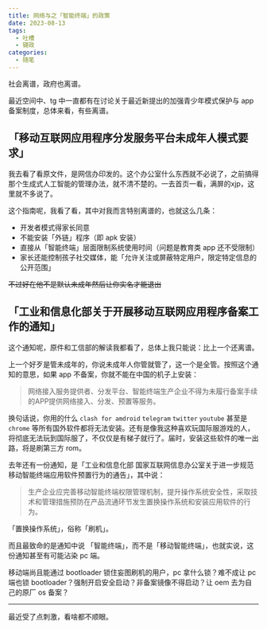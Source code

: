 ```yaml
---
title: 网络与之「智能终端」的政策
date: 2023-08-13
tags: 
  - 吐槽
  - 键政
categories:
  - 随笔
---
```


社会离谱，政府也离谱。

<!--more-->

最近空间中、tg 中一直都有在讨论关于最近新提出的加强青少年模式保护与 app 备案制度，总体来看，有些离谱。

## 「移动互联网应用程序分发服务平台未成年人模式要求」

我去看了看原文件，是网信办印发的。这个办公室什么东西就不必说了，之前搞得那个生成式人工智能的管理办法，就不清不楚的。一去首页一看，满屏的xjp，这里就不多说了。

这个指南呢，我看了看，其中对我而言特别离谱的，也就这么几条：

- 开发者模式得家长同意
- 不能安装「外链」程序（即 apk 安装）
- 直接从「智能终端」层面限制系统使用时间（问题是教育类 app 还不受限制）
- 家长还能控制孩子社交媒体，能「允许关注或屏蔽特定用户，限定特定信息的公开范围」

~~不过好在他不是默认未成年然后让你实名才能退出~~

## 「工业和信息化部关于开展移动互联网应用程序备案工作的通知」

这个通知呢，原件和工信部的解读我都看了，总体上我只能说：比上一个还离谱。

上一个好歹是管未成年的，你说未成年人你管就管了，这一个是全管。按照这个通知的意思，如果 app 不备案，你就不能在中国的机子上安装：

> 网络接入服务提供者、分发平台、智能终端生产企业不得为未履行备案手续的APP提供网络接入、分发、预置等服务。

换句话说，你用的什么 `clash for amdroid` `telegram` `twitter` `youtube` 甚至是 `chrome` 等所有国外软件都将无法安装。还有是像我这种喜欢玩国际服游戏的人，将彻底无法玩到国际服了，不仅仅是有梯子就行了。届时，安装这些软件的唯一出路，将是刷第三方 rom。

去年还有一份通知，是「工业和信息化部 国家互联网信息办公室关于进一步规范移动智能终端应用软件预置行为的通告」，其中说：

> 生产企业应完善移动智能终端权限管理机制，提升操作系统安全性，采取技术和管理措施预防在产品流通环节发生置换操作系统和安装应用软件的行为。

「置换操作系统」，俗称「刷机」。

而且最致命的是通知中说 「智能终端」，而不是「移动智能终端」，也就实说，这份通知甚至有可能沾染 pc 端。

移动端尚且能通过 bootloader 锁住妄图刷机的用户，pc 拿什么锁？难不成让 pc 端也锁 bootloader？强制开启安全启动？非备案镜像不得启动？让 oem 去为自己的原厂 os 备案？

---

最近受了点刺激，看啥都不顺眼。
